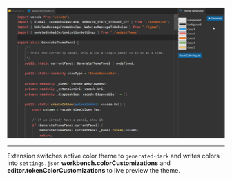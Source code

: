 ![demo_gif](./img/demo.gif)

---

Extension switches active color theme to `generated-dark` and writes colors into `settings.json` **workbench.colorCustomizations** and **editor.tokenColorCustomizations** to live preview the theme.
<!--
- function call has the same color as definition
- `storage.type` be different from `keyword.control`
-->